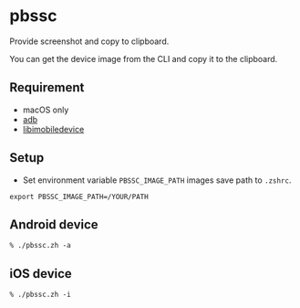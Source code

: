 # pbssc
Provide screenshot and copy to clipboard.

You can get the device image from the CLI and copy it to the clipboard.

## Requirement
- macOS only
- [adb](https://developer.android.com/studio/command-line/adb)
- [libimobiledevice](https://github.com/libimobiledevice/libimobiledevice)

## Setup
- Set environment variable `PBSSC_IMAGE_PATH` images save path to `.zshrc`.

```
export PBSSC_IMAGE_PATH=/YOUR/PATH
```

## Android device

```
% ./pbssc.zh -a
```

## iOS device

```
% ./pbssc.zh -i
```
